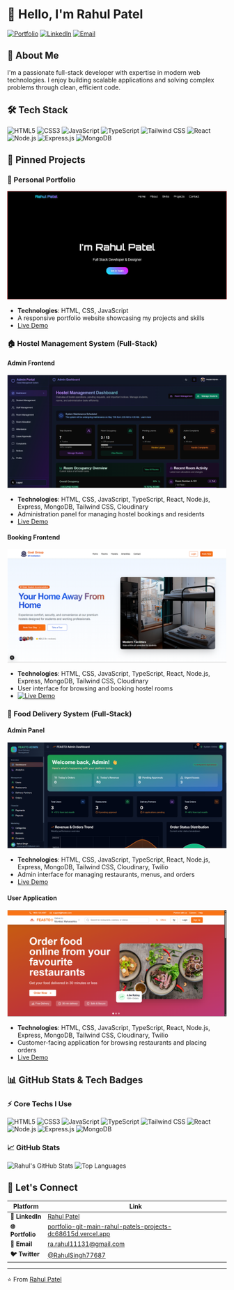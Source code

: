 # 👋 Hello, I'm Rahul Patel

[![Portfolio](https://img.shields.io/badge/Portfolio-Visit%20My%20Portfolio-blue?style=for-the-badge&logo=google-chrome)](https://portfolio-git-main-rahul-patels-projects-dc68615d.vercel.app/)
[![LinkedIn](https://img.shields.io/badge/LinkedIn-Connect%20with%20me-blue?style=for-the-badge&logo=linkedin)](https://www.linkedin.com/in/rahul-patel231/)
[![Email](https://img.shields.io/badge/Email-Contact%20Me-red?style=for-the-badge&logo=gmail)](mailto:ra.rahul11131@gmail.com)

## 🚀 About Me

I'm a passionate full-stack developer with expertise in modern web technologies. I enjoy building scalable applications and solving complex problems through clean, efficient code.

## 🛠️ Tech Stack

![HTML5](https://img.shields.io/badge/HTML5-E34F26?style=for-the-flat&logo=html5&logoColor=white)
![CSS3](https://img.shields.io/badge/CSS3-1572B6?style=for-the-flat&logo=css3&logoColor=white)
![JavaScript](https://img.shields.io/badge/JavaScript-F7DF1E?style=for-the-flat&logo=javascript&logoColor=black)
![TypeScript](https://img.shields.io/badge/TypeScript-007ACC?style=for-the-flat&logo=typescript&logoColor=white)
![Tailwind CSS](https://img.shields.io/badge/Tailwind%20CSS-38B2AC?style=for-the-flat&logo=tailwind-css&logoColor=white)
![React](https://img.shields.io/badge/React-20232A?style=for-the-flat&logo=react&logoColor=61DAFB)
![Node.js](https://img.shields.io/badge/Node.js-339933?style=for-the-flat&logo=nodedotjs&logoColor=white)
![Express.js](https://img.shields.io/badge/Express.js-000000?style=for-the-flat&logo=express&logoColor=white)
![MongoDB](https://img.shields.io/badge/MongoDB-47A248?style=for-the-flat&logo=mongodb&logoColor=white)

## 📌 Pinned Projects

### 🎨 Personal Portfolio
![Portfolio Preview](https://github.com/rahulpatel51/rahulpatel51/blob/main/Page1.png)
- **Technologies**: HTML, CSS, JavaScript
- A responsive portfolio website showcasing my projects and skills
- [Live Demo](https://your-portfolio-link.com)


### 🏠 Hostel Management System (Full-Stack)
#### Admin Frontend
![Hostel Admin Preview](https://github.com/rahulpatel51/rahulpatel51/blob/main/Hostel%20Admin.png)
- **Technologies**: HTML, CSS, JavaScript, TypeScript, React, Node.js, Express, MongoDB, Tailwind CSS, Cloudinary
- Administration panel for managing hostel bookings and residents
- [Live Demo](https://hostel-admin-frontend.vercel.app/)

#### Booking Frontend
![Hostel Booking Preview](https://github.com/rahulpatel51/rahulpatel51/blob/main/Hostel%20Booking.png)
- **Technologies**: HTML, CSS, JavaScript, TypeScript, React, Node.js, Express, MongoDB, Tailwind CSS, Cloudinary
- User interface for browsing and booking hostel rooms
- [![Live Demo](https://img.shields.io/badge/Live_Demo-Hostel_Booking_App-10B981?style=for-the-badge&logo=vercel)](https://hostel-booking-frontend-phi.vercel.app/)

### 🍕 Food Delivery System (Full-Stack)
#### Admin Panel
![Food Delivery Admin Preview](https://github.com/rahulpatel51/rahulpatel51/blob/main/Food%20Delivery%20Admin.png)
- **Technologies**: HTML, CSS, JavaScript, TypeScript, React, Node.js, Express, MongoDB, Tailwind CSS, Cloudinary, Twilio 
- Admin interface for managing restaurants, menus, and orders
- [Live Demo](https://food-delivery-admin-steel.vercel.app/auth/login)

#### User Application
![Food Delivery User Preview](https://github.com/rahulpatel51/rahulpatel51/blob/main/Food%20Delivery%20User.png)
- **Technologies**: HTML, CSS, JavaScript, TypeScript, React, Node.js, Express, MongoDB, Tailwind CSS, Cloudinary, Twilio 
- Customer-facing application for browsing restaurants and placing orders
- [Live Demo](https://food-delivery-user-gold.vercel.app/)


## 📊 GitHub Stats & Tech Badges

### ⚡ Core Techs I Use
![HTML5](https://img.shields.io/badge/HTML5-E34F26?style=for-the-flat&logo=html5&logoColor=white)
![CSS3](https://img.shields.io/badge/CSS3-1572B6?style=for-the-flat&logo=css3&logoColor=white)
![JavaScript](https://img.shields.io/badge/JavaScript-F7DF1E?style=for-the-flat&logo=javascript&logoColor=black)
![TypeScript](https://img.shields.io/badge/TypeScript-007ACC?style=for-the-flat&logo=typescript&logoColor=white)
![Tailwind CSS](https://img.shields.io/badge/Tailwind%20CSS-38B2AC?style=for-the-flat&logo=tailwind-css&logoColor=white)
![React](https://img.shields.io/badge/React-20232A?style=for-the-flat&logo=react&logoColor=61DAFB)
![Node.js](https://img.shields.io/badge/Node.js-339933?style=for-the-flat&logo=nodedotjs&logoColor=white)
![Express.js](https://img.shields.io/badge/Express.js-000000?style=for-the-flat&logo=express&logoColor=white)
![MongoDB](https://img.shields.io/badge/MongoDB-47A248?style=for-the-flat&logo=mongodb&logoColor=white)

### 📈 GitHub Stats
![Rahul's GitHub Stats](https://github-readme-stats.vercel.app/api?username=rahulpatel51&show_icons=true&theme=radical)
![Top Languages](https://github-readme-stats.vercel.app/api/top-langs/?username=rahulpatel51&layout=compact&theme=radical)

## 🤝 Let's Connect

| Platform | Link |
|----------|------|
| **💼 LinkedIn** | [Rahul Patel](https://www.linkedin.com/in/rahul-patel231/) |
| **🌐 Portfolio** | [portfolio-git-main-rahul-patels-projects-dc68615d.vercel.app](https://portfolio-git-main-rahul-patels-projects-dc68615d.vercel.app/) |
| **📧 Email** | [ra.rahul11131@gmail.com](mailto:ra.rahul11131@gmail.com) |
| **🐦 Twitter** | [@RahulSingh77687](https://x.com/RahulSingh77687) |

---

⭐️ From [Rahul Patel](https://github.com/rahulpatel51)
